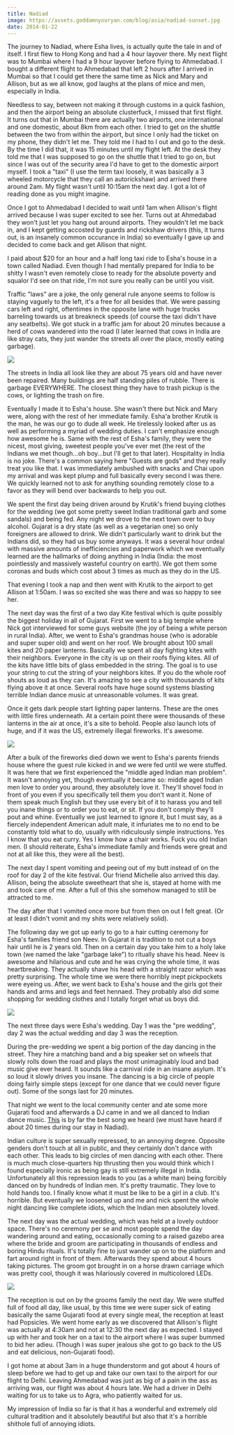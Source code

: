 ```yaml
---
title: Nadiad
image: https://assets.goddamnyouryan.com/blog/asia/nadiad-sunset.jpg
date: 2014-01-22
---
```


The journey to Nadiad, where Esha lives, is actually quite the tale in and of itself. I first flew to Hong Kong and had a 4 hour layover there. My next flight was to Mumbai where I had a 9 hour layover before flying to Ahmedabad. I bought a different flight to Ahmedabad that left 2 hours after I arrived in Mumbai so that I could get there the same time as Nick and Mary and Allison, but as we all know, god laughs at the plans of mice and men, especially in India.

Needless to say, between not making it through customs in a quick fashion, and then the airport being an absolute clusterfuck, I missed that first flight. It turns out that in Mumbai there are actually two airports, one international and one domestic, about 8km from each other. I tried to get on the shuttle between the two from within the airport, but since I only had the ticket on my phone, they didn't let me. They told me I had to I out and go to the desk. By the time I did that, it was 15 minutes until my flight left. At the desk they told me that I was supposed to go on the shuttle that I tried to go on, but since I was out of the security area I'd have to get to the domestic airport myself. I took a "taxi" (I use the term taxi loosely, it was basically a 3 wheeled motorcycle that they call an autorickshaw) and arrived there around 2am. My flight wasn't until 10:15am the next day. I got a lot of reading done as you might imagine.

Once I got to Ahmedabad I decided to wait until 1am when Allison's flight arrived because I was super excited to see her. Turns out at Ahmedabad they won't just let you hang out around airports. They wouldn't let me back in, and I kept getting accosted by guards and rickshaw drivers (this, it turns out, is an insanely common occurance in India) so eventually I gave up and decided to come back and get Allison that night.

I paid about $20 for an hour and a half long taxi ride to Esha's house in a town called Nadiad. Even though I had mentally prepared for India to be shitty I wasn't even remotely close to ready for the absolute poverty and squalor I'd see on that ride, I'm not sure you really can be until you visit.

Traffic "laws" are a joke, the only general rule anyone seems to follow is staying vaguely to the left, it's a free for all besides that. We were passing cars left and right, oftentimes in the opposite lane with huge trucks barreling towards us at breakneck speeds (of course the taxi didn't have any seatbelts). We got stuck in a traffic jam for about 20 minutes because a herd of cows wandered into the road (I later learned that cows in India are like stray cats, they just wander the streets all over the place, mostly eating garbage).

![](https://assets.goddamnyouryan.com/blog/asia/nadiad-cow.jpg)

The streets in India all look like they are about 75 years old and have never been repaired. Many buildings are half standing piles of rubble. There is garbage EVERYWHERE. The closest thing they have to trash pickup is the cows, or lighting the trash on fire.

Eventually I made it to Esha's house. She wasn't there but Nick and Mary were, along with the rest of her immediate family. Esha'a brother Krutik is the man, he was our go to dude all week. He tirelessly looked after us as well as performing a myriad of wedding duties. I can't emphasize enough how awesome he is. Same with the rest of Esha's family, they were the nicest, most giving, sweetest people you've ever met (the rest of the Indians we met though...oh boy...but I'll get to that later). Hospitality in India is no joke. There's a common saying here "Guests are gods" and they really treat you like that.  I was immediately ambushed with snacks and Chai upon my arrival and was kept plump and full basically every second I was there. We quickly learned not to ask for anything sounding remotely close to a favor as they will bend over backwards to help you out.

We spent the first day being driven around by Krutik's friend buying clothes for the wedding (we got some pretty sweet Indian traditional garb and some sandals) and being fed. Any night we drove to the next town over to buy alcohol. Gujarat is a dry state (as well as a vegetarian one) so only foreigners are allowed to drink. We didn't particularly want to drink but the Indians did, so they had us buy some anyways. It was a several hour ordeal with massive amounts of inefficiencies and paperwork which we eventually learned are the hallmarks of doing anything in India (India: the most pointlessly and massively wasteful country on earth). We got them some coronas and buds which cost about 3 times as much as they do in the US.

That evening I took a nap and then went with Krutik to the airport to get Allison at 1:50am. I was so excited she was there and was so happy to see her.

The next day was the first of a two day Kite festival which is quite possibly the biggest holiday in all of Gujarat. First we went to a big temple where Nick got interviewed for some guys website (the joy of being a white person in rural India). After, we went to Esha's grandmas house (who is adorable and super super old) and went on her roof. We brought about 100 small kites and 20 paper lanterns. Basically we spent all day fighting kites with their neighbors. Everyone in the city is up on their roofs flying kites. All of the kits have little bits of glass embedded in the string. The goal is to use your string to cut the string of your neighbors kites. If you do the whole roof shouts as loud as they can. It's amazing to see a city with thousands of kits flying above it at once. Several roofs have huge sound systems blasting terrible Indian dance music at unreasonable volumes. It was great.

Once it gets dark people start lighting paper lanterns. These are the ones with little fires underneath. At a certain point there were thousands of these lanterns in the air at once, it's a site to behold. People also launch lots of huge, and if it was the US, extremely illegal fireworks. It's awesome.

![](https://assets.goddamnyouryan.com/blog/asia/nadiad-fireworks.jpg)

After a bulk of the fireworks died down we went to Esha's parents friends house where the guest rule kicked in and we were fed until we were stuffed. It was here that we first experienced the "middle aged Indian man problem". It wasn't annoying yet, though eventually it became so: middle aged Indian men love to order you around, they absolutely love it. They'll shovel food in front of you even if you specifically tell them you don't want it. None of them speak much English but they use every bit of it to harass you and tell you inane things or to order you to eat, or sit. If you don't comply they'll pout and whine. Eventually we just learned to ignore it, but I must say, as a fiercely independent American adult male, it infuriates me to no end to be constantly told what to do, usually with ridiculously simple instructions. Yes I know that you eat curry. Yes I know how a chair works. Fuck you old Indian men. (I should reiterate, Esha's immediate family and friends were great and not at all like this, they were all the best).

The next day I spent vomiting and peeing out of my butt instead of on the roof for day 2 of the kite festival. Our friend Michelle also arrived this day. Allison, being the absolute sweetheart that she is, stayed at home with me and took care of me. After a full of this she somehow managed to still be attracted to me.

The day after that I vomited once more but from then on out I felt great. (Or at least I didn't vomit and my shits were relatively solid).

The following day we got up early to go to a hair cutting ceremony for Esha's families friend son Neev. In Gujarat it is tradition to not cut a boys hair until he is 2 years old. Then on a certain day you take him to a holy lake town (we named the lake "garbage lake") to ritually shave his head. Neev is awesome and hilarious and cute and he was crying the whole time, it was heartbreaking. They actually shave his head with a straight razor which was pretty surprising. The whole time we were there horribly inept pickpockets were eyeing us. After, we went back to Esha's house and the girls got their hands and arms and legs and feet hennaed. They probably also did some shopping for wedding clothes and I totally forget what us boys did.

![](https://assets.goddamnyouryan.com/blog/asia/nadiad-lake.jpg)

The next three days were Esha's wedding. Day 1 was the "pre wedding", day 2 was the actual wedding and day 3 was the reception.

During the pre-wedding we spent a big portion of the day dancing in the street. They hire a matching band and a big speaker set on wheels that slowly rolls down the road and plays the most unimaginably loud and bad music give ever heard. It sounds like a carnival ride in an insane asylum. It's so loud it slowly drives you insane. The dancing is a big circle of people doing fairly simple steps (except for one dance that we could never figure out). Some of the songs last for 20 minutes.

That night we went to the local community center and ate some more Gujarati food and afterwards a DJ came in and we all danced to Indian dance music. [This](http://www.youtube.com/watch?v=830PhCOHeB0&sns=em) is by far the best song we heard (we must have heard if about 20 times during our stay in Nadiad).

Indian culture is super sexually repressed, to an annoying degree. Opposite genders don't touch at all in public, and they certainly don't dance with each other. This leads to big circles of men dancing with each other. There is much much close-quarters hip thrusting then you would think which I found especially ironic as being gay is still extremely illegal in India. Unfortunately all this repression leads to you (as a white man) being forcibly danced on by hundreds of Indian men. It's pretty traumatic. They love to hold hands too. I finally know what it must be like to be a girl in a club. It's horrible. But eventually we loosened up and me and nick spent the whole night dancing like complete idiots, which the Indian men absolutely loved.

The next day was the actual wedding, which was held at a lovely outdoor space. There's no ceremony per se and most people spend the day wandering around and eating, occasionally coming to a raised gazebo area where the bride and groom are participating in thousands of endless and boring Hindu rituals. It's totally fine to just wander up on to the platform and fart around right in front of them. Afterwards they spend about 4 hours taking pictures. The groom got brought in on a horse drawn carriage which was pretty cool, though it was hilariously covered in multicolored LEDs.

![](https://assets.goddamnyouryan.com/blog/asia/nadiad-eshas-wedding.jpg)

The reception is out on by the grooms family the next day. We were stuffed full of food all day, like usual, by this time we were super sick of eating basically the same Gujarati food at every single meal, the reception at least had Popsicles. We went home early as we discovered that Allison's flight was actually at 4:30am and not at 12:30 the next day as expected. I stayed up with her and took her on a taxi to the airport where I was super bummed to bid her adieu. (Though I was super jealous she got to go back to the US and eat delicious, non-Gujarati food).

I got home at about 3am in a huge thunderstorm and got about 4 hours of sleep before we had to get up and take our own taxi to the airport for our flight to Delhi. Leaving Ahmedabad was just as big of a pain in the ass as arriving was, our flight was about 4 hours late. We had a driver in Delhi waiting for us to take us to Agra, who patiently waited for us.

My impression of India so far is that it has a wonderful and extremely old cultural tradition and it absolutely beautiful but also that it's a horrible shithole full of annoying idiots.
